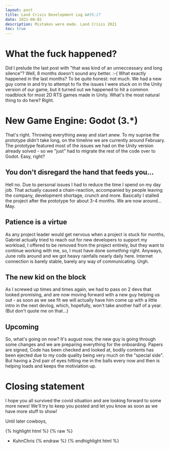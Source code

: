 ```yaml
---
layout: post
title: Land Crisis Development Log &#35;17
date: 2021-08-02
description: Mistakes were made. Land Crisis 2021
toc: true
---
```



# What the fuck happened?

Did I prelude the last post with "that was kind of an unneccessary and long silence"? Well, 8 months doesn't sound any better. :-(
What exactly happened in the last months? To be quite honest: not much.
We had a new guy come in and try to attempt to fix the issues I were stuck on in the Unity version of our game, but it turned out we happened to hit a common roadblock for most 2D RTS games made in Unity.
What's the most natural thing to do here?
Right.

# New Game Engine: Godot (3.*)

That's right. Throwing everything away and start anew. To my suprise the prototype didn't take long, on the timeline we are currently around February. The prototype featured most of the issues we had on the Unity version already solved - so we "just" had to migrate the rest of the code over to Godot. Easy, right?

## You don't disregard the hand that feeds you...

Hell no. Due to personal issues I had to reduce the time I spend on my day job. That actually caused a chain-reaction, accompanied by people leaving the company, development shortage, crunch and more. Basically I stalled the project after the prototype for about 3-4 months. We are now around... May.

## Patience is a virtue

As any project leader would get nervous when a project is stuck for months, Gabriel actually tried to reach out for new developers to support my workload, I offered to be removed from the project entirely, but they want to continue working with me, so, I must have done *something* right. Anyways, June rolls around and we got heavy rainfalls nearly daily here. Internet connection is barely stable, barely any way of communicating. Urgh.

## The new kid on the block

As I screwed up times and times again, we had to pass on 2 devs that looked promising, and are now moving forward with a new guy helping us out - as soon as we see fit we will actually have him come up with a little intro in the next devlog, which, hopefully, won't take another half of a year. (But don't quote me on that...)

## Upcoming

So, what's going on now? It's august now, the new guy is going through some changes and we are preparing everything for the onboarding. Papers are signed, Code has been checked and looked at, bodily contents has been ejected due to my code quality being very much on the "special side". But having a 2nd pair of eyes hitting me in the balls every now and then is helping loads and keeps the motiviation up.

# Closing statement

I hope you all survived the covid situation and are looking forward to some more news! We'll try to keep you posted and let you know as soon as we have more stuff to show!

Until later cowboys,

{% highlight html %}
{% raw %}
- KuhnChris
{% endraw %}
{% endhighlight html %}